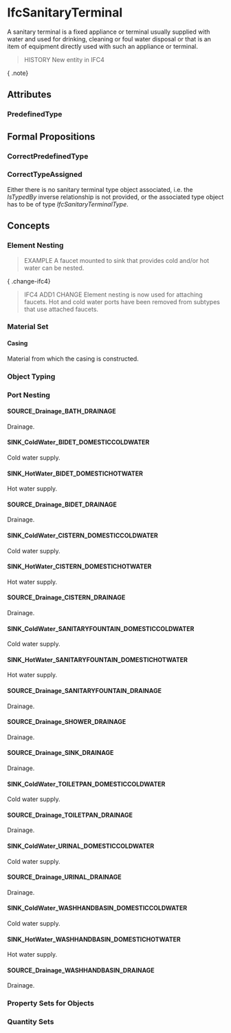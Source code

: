 # IfcSanitaryTerminal

A sanitary terminal is a fixed appliance or terminal usually supplied with water and used for drinking, cleaning or foul water disposal or that is an item of equipment directly used with such an appliance or terminal.
<!-- end of short definition -->


> HISTORY New entity in IFC4

{ .note}
>

## Attributes

### PredefinedType


## Formal Propositions

### CorrectPredefinedType


### CorrectTypeAssigned
Either there is no sanitary terminal type object associated, i.e. the _IsTypedBy_ inverse relationship is not provided, or the associated type object has to be of type _IfcSanitaryTerminalType_.

## Concepts

### Element Nesting

> EXAMPLE A faucet mounted to sink that provides cold and/or hot water can be nested.

{ .change-ifc4}
> IFC4 ADD1 CHANGE Element nesting is now used for attaching faucets. Hot and cold water ports have been removed from subtypes that use attached faucets.

### Material Set



#### Casing

Material from which the casing is constructed.

### Object Typing



### Port Nesting



#### SOURCE_Drainage_BATH_DRAINAGE

Drainage.

#### SINK_ColdWater_BIDET_DOMESTICCOLDWATER

Cold water supply.

#### SINK_HotWater_BIDET_DOMESTICHOTWATER

Hot water supply.

#### SOURCE_Drainage_BIDET_DRAINAGE

Drainage.

#### SINK_ColdWater_CISTERN_DOMESTICCOLDWATER

Cold water supply.

#### SINK_HotWater_CISTERN_DOMESTICHOTWATER

Hot water supply.

#### SOURCE_Drainage_CISTERN_DRAINAGE

Drainage.

#### SINK_ColdWater_SANITARYFOUNTAIN_DOMESTICCOLDWATER

Cold water supply.

#### SINK_HotWater_SANITARYFOUNTAIN_DOMESTICHOTWATER

Hot water supply.

#### SOURCE_Drainage_SANITARYFOUNTAIN_DRAINAGE

Drainage.

#### SOURCE_Drainage_SHOWER_DRAINAGE

Drainage.

#### SOURCE_Drainage_SINK_DRAINAGE

Drainage.

#### SINK_ColdWater_TOILETPAN_DOMESTICCOLDWATER

Cold water supply.

#### SOURCE_Drainage_TOILETPAN_DRAINAGE

Drainage.

#### SINK_ColdWater_URINAL_DOMESTICCOLDWATER

Cold water supply.

#### SOURCE_Drainage_URINAL_DRAINAGE

Drainage.

#### SINK_ColdWater_WASHHANDBASIN_DOMESTICCOLDWATER

Cold water supply.

#### SINK_HotWater_WASHHANDBASIN_DOMESTICHOTWATER

Hot water supply.

#### SOURCE_Drainage_WASHHANDBASIN_DRAINAGE

Drainage.

### Property Sets for Objects



### Quantity Sets



